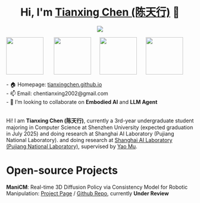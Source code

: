 <h1 align="center">Hi, I'm <a href="https://tianxingchen.github.io/">Tianxing Chen (陈天行)</a> 👋 </h1>
<p align="center">
  <a href="github.com/tianxingchen">	  
	<a href="https://hits.seeyoufarm.com"><img src="https://hits.seeyoufarm.com/api/count/incr/badge.svg?url=https%3A%2F%2Fgithub.com%2Ftianxingchen&count_bg=%238710FF&title_bg=%23E140D1&icon=&icon_color=%23E7E7E7&title=Github+Viewers&edge_flat=false"/></a>
  </a>
</p>
<p> 	
	<a href="tianxingchen.github.io.github.io"><img src="https://tianxingchen.github.io/files/sign.jpg" height="100px" style="margin-bottom:-1px"></a>&nbsp; &nbsp; &nbsp;&nbsp;
	<a href="https://en.szu.edu.cn/"><img src="https://tianxingchen.github.io/files/szu_icon.png" height="100px" style="margin-bottom:-1px"></a>&nbsp; &nbsp; &nbsp;
	<a href="https://www.shlab.org.cn/"><img src="https://tianxingchen.github.io/files/shlab.jpeg" height="100px" style="margin-bottom:-3px"></a>&nbsp; &nbsp; &nbsp;
	<a href="https://icpc.global/"><img src="https://tianxingchen.github.io/files/ICPC.png" height="100px" style="margin-bottom:-1px"></a>&nbsp; &nbsp; &nbsp;
	<br>
<p>
- 🏠 Homepage: <a href="https://tianxingchen.github.io">tianxingchen.github.io</a><br>
- 📫 Email: chentianxing2002@gmail.com<br>
- 🤝 I’m looking to collaborate on <strong>Embodied AI</strong> and <strong>LLM Agent</strong><br><br>

Hi! I am <strong>Tianxing Chen (陈天行)</strong>, currently a 3rd-year undergraduate student majoring in Computer Science at Shenzhen University (expected graduation in July 2025) and doing research at Shanghai AI Laboratory (Pujiang National Laboratory). and doing research at <a href="https://www.shlab.org.cn/"> Shanghai AI Laboratory (Pujiang National Laboratory)</a>, supervised by <a href="https://yaomarkmu.github.io/">Yao Mu</a>. <br><be>

# Open-source Projects
**ManiCM**: Real-time 3D Diffusion Policy via Consistency Model for Robotic Manipulation: [Project Page](https://manicm-fast.github.io/) / [Github Repo](https://github.com/ManiCM-fast/ManiCM), currently **Under Review**




